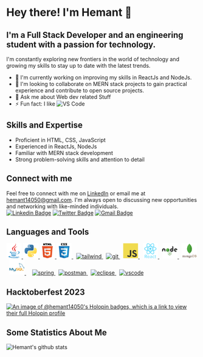 # Hey there! I'm Hemant 👋

## I'm a Full Stack Developer and an engineering student with a passion for technology. 
I'm constantly exploring new frontiers in the world of technology and growing my skills to stay up to date with the latest trends.

- 🔭 I'm currently working on improving my skills in ReactJs and NodeJs.
- 👯 I'm looking to collaborate on MERN stack projects to gain practical experience and contribute to open source projects.
- 💬 Ask me about Web dev related Stuff
- ⚡ Fun fact: I like ![VS Code](https://img.shields.io/badge/VSCode-0078D4?style=for-the-badge&logo=visual%20studio%20code&logoColor=white)

## Skills and Expertise
- Proficient in HTML, CSS, JavaScript
- Experienced in ReactJs, NodeJs
- Familiar with MERN stack development
- Strong problem-solving skills and attention to detail

## Connect with me
Feel free to connect with me on [LinkedIn](linkedin.com/in/hemant14050) or email me at hemant14050@gmail.com. I'm always open to discussing new opportunities and networking with like-minded individuals. <br/>
 [![Linkedin Badge](https://img.shields.io/badge/LinkedIn-0077B5?style=for-the-badge&logo=linkedin&logoColor=white)](https://www.linkedin.com/in/hemant14050/) 
 [![Twitter Badge](https://img.shields.io/badge/Twitter-1DA1F2?style=for-the-badge&logo=twitter&logoColor=white)](https://twitter.com/hemant14050)
 [![Gmail Badge](https://img.shields.io/badge/Gmail-D14836?style=for-the-badge&logo=gmail&logoColor=white&link=mailto:hemant14050@gmail.com)](mailto:hemant14050@gmail.com)

## Languages and Tools
<p align="left"> 
 <a href="https://www.java.com" target="_blank" rel="noreferrer"> <img src="https://raw.githubusercontent.com/devicons/devicon/master/icons/java/java-original.svg" alt="java" width="40" height="40"/> </a> 
<a href="https://www.python.org" target="_blank" rel="noreferrer"> <img src="https://raw.githubusercontent.com/devicons/devicon/master/icons/python/python-original.svg" alt="python" width="40" height="40"/> </a> 
<a href="https://www.w3.org/html/" target="_blank" rel="noreferrer"> <img src="https://raw.githubusercontent.com/devicons/devicon/master/icons/html5/html5-original-wordmark.svg" alt="html5" width="40" height="40"/> </a> 
<a href="https://www.w3schools.com/css/" target="_blank" rel="noreferrer"> <img src="https://raw.githubusercontent.com/devicons/devicon/master/icons/css3/css3-original-wordmark.svg" alt="css3" width="40" height="40"/> </a> &nbsp;
 <a href="https://tailwindcss.com/" target="_blank" rel="noreferrer"> <img src="https://www.vectorlogo.zone/logos/tailwindcss/tailwindcss-icon.svg" alt="tailwind" width="40" height="40"/> </a> &nbsp;
<a href="https://git-scm.com/" target="_blank" rel="noreferrer"> <img src="https://www.vectorlogo.zone/logos/git-scm/git-scm-icon.svg" alt="git" width="40" height="40"/> </a> &nbsp;
<a href="https://developer.mozilla.org/en-US/docs/Web/JavaScript" target="_blank" rel="noreferrer"> <img src="https://raw.githubusercontent.com/devicons/devicon/master/icons/javascript/javascript-original.svg" alt="javascript" width="40" height="40"/> </a> &nbsp;
<a href="https://reactjs.org/" target="_blank" rel="noreferrer"> <img src="https://raw.githubusercontent.com/devicons/devicon/master/icons/react/react-original-wordmark.svg" alt="react" width="40" height="40"/> </a> &nbsp;
 <a href="https://nodejs.org" target="_blank" rel="noreferrer"> <img src="https://raw.githubusercontent.com/devicons/devicon/master/icons/nodejs/nodejs-original-wordmark.svg" alt="nodejs" width="40" height="40"/> </a> &nbsp;
<a href="https://www.mongodb.com/" target="_blank" rel="noreferrer"> <img src="https://raw.githubusercontent.com/devicons/devicon/master/icons/mongodb/mongodb-original-wordmark.svg" alt="mongodb" width="40" height="40"/> </a> &nbsp;
<a href="https://www.mysql.com/" target="_blank" rel="noreferrer"> <img src="https://raw.githubusercontent.com/devicons/devicon/master/icons/mysql/mysql-original-wordmark.svg" alt="mysql" width="40" height="40"/> </a> &nbsp; &nbsp;
<a href="https://spring.io/" target="_blank" rel="noreferrer"> <img src="https://www.vectorlogo.zone/logos/springio/springio-icon.svg" alt="spring" width="40" height="40"/> </a> &nbsp; 
<a href="https://postman.com" target="_blank" rel="noreferrer"> <img src="https://www.vectorlogo.zone/logos/getpostman/getpostman-icon.svg" alt="postman" width="40" height="40"/> </a> &nbsp; 
<a href="https://www.eclipse.org/" target="_blank" rel="noreferrer"> <img src="https://seekicon.com/free-icon-download/eclipse_2.svg" alt="eclipse" width="40" height="40"/> </a> &nbsp;
<a href="https://code.visualstudio.com" target="_blank" rel="noreferrer"> <img src="https://cdn.iconscout.com/icon/free/png-256/visual-studio-code-3251603-2724650.png?f=avif&w=128" alt="vscode" width="40" height="40"/> </a>
</p>

## Hacktoberfest 2023
[![An image of @hemant14050's Holopin badges, which is a link to view their full Holopin profile](https://holopin.me/hemant14050)](https://holopin.io/@hemant14050)

## Some Statistics About Me
![Hemant's github stats](https://github-readme-stats-sigma-five.vercel.app/api?username=hemant14050&include_all_commits=true&count_private=true&show_owner=true&show_icons=true&theme=merko)<br>

